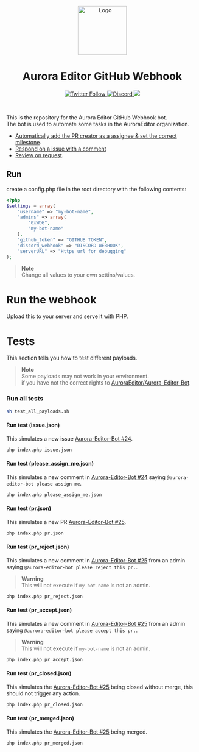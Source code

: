 <p align="center">
  <img alt="Logo" src="https://avatars.githubusercontent.com/u/106490518?s=128&v=4" width="128px;" height="128px;">
</p>

<p align="center">
  <h1 align="center">Aurora Editor GitHub Webhook</h1>
</p>

<p align="center">
  <a href='https://twitter.com/Aurora_Editor' target='_blank'>
    <img alt="Twitter Follow" src="https://img.shields.io/twitter/follow/Aurora_Editor?color=f6579d&style=for-the-badge">
  </a>
  <a href='https://discord.gg/5aecJ4rq9D' target='_blank'>
    <img alt="Discord" src="https://img.shields.io/discord/997410333348077620?color=f98a6c&style=for-the-badge">
  </a>
  <a href='https://twitter.com/intent/tweet?text=Try%20this%20new%20open-source%20code%20editor,%20Aurora%20Editor&url=https://auroraeditor.com&via=Aurora_Editor&hashtags=AuroraEditor,editor,AEIDE,developers,Aurora,OSS' target='_blank'><img src='https://img.shields.io/twitter/url/http/shields.io.svg?style=social'></a>
</p>

<br />

This is the repository for the Aurora Editor GitHub Webhook bot.<br/>
The bot is used to automate some tasks in the AuroraEditor organization.
- [Automatically add the PR creator as a assignee & set the correct milestone](action/open-pr.php).
- [Respond on a issue with a comment](action/respond-issue.php)
- [Review on request](action/react-comment.php).

## Run 

create a config.php file in the root directory with the following contents:

```php
<?php
$settings = array(
    "username" => "my-bot-name",
    "admins" => array(
        "0xWDG",
        "my-bot-name"
    ),
    "github_token" => "GITHUB TOKEN",
    "discord_webhook" => "DISCORD WEBHOOK",
    "serverURL" => "Https url for debugging"
);
```

> **Note**\
> Change all values to your own settins/values.

# Run the webhook
Upload this to your server and serve it with PHP. 

# Tests

This section tells you how to test different payloads.

> **Note**\
> Some payloads may not work in your environment.<br/>
> if you have not the correct rights to [AuroraEditor/Aurora-Editor-Bot](https://github.com/AuroraEditor/Aurora-Editor-Bot).

### Run all tests
```bash
sh test_all_payloads.sh
```

#### Run test (issue.json)
This simulates a new issue [Aurora-Editor-Bot #24](https://github.com/AuroraEditor/Aurora-Editor-Bot/issues/24).
```bash
php index.php issue.json
```


#### Run test (please_assign_me.json)
This simulates a new comment in [Aurora-Editor-Bot #24](https://github.com/AuroraEditor/Aurora-Editor-Bot/issues/24) saying `@aurora-editor-bot please assign me`.
```bash
php index.php please_assign_me.json
```
          

#### Run test (pr.json)
This simulates a new PR [Aurora-Editor-Bot #25](https://github.com/AuroraEditor/Aurora-Editor-Bot/pull/25).
```bash
php index.php pr.json
```


#### Run test (pr_reject.json)
This simulates a new comment in [Aurora-Editor-Bot #25](https://github.com/AuroraEditor/Aurora-Editor-Bot/pull/25) from an admin saying `@aurora-editor-bot please reject this pr.`.

> **Warning**\
> This will not execute if `my-bot-name` is not an admin.

```bash
php index.php pr_reject.json
```


#### Run test (pr_accept.json)
This simulates a new comment in [Aurora-Editor-Bot #25](https://github.com/AuroraEditor/Aurora-Editor-Bot/pull/25) from an admin saying `@aurora-editor-bot please accept this pr.`.

> **Warning**\
> This will not execute if `my-bot-name` is not an admin.

```bash
php index.php pr_accept.json
```


#### Run test (pr_closed.json)
This simulates the [Aurora-Editor-Bot #25](https://github.com/AuroraEditor/Aurora-Editor-Bot/pull/25) being closed without merge, this should not trigger any action.

```bash
php index.php pr_closed.json
```


#### Run test (pr_merged.json)
This simulates the [Aurora-Editor-Bot #25](https://github.com/AuroraEditor/Aurora-Editor-Bot/pull/25) being merged.

```bash
php index.php pr_merged.json
```